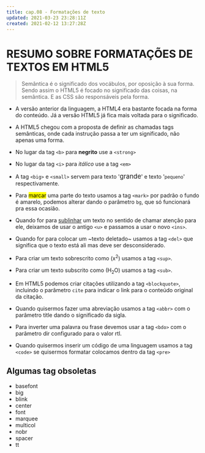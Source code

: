 ```yaml
---
title: cap.08 - Formatações de texto
updated: 2021-03-23 23:28:11Z
created: 2021-02-12 13:27:28Z
---
```


# RESUMO SOBRE FORMATAÇÕES DE TEXTOS EM HTML5

> Semântica é o significado dos vocábulos, por oposição à sua forma.
> Sendo assim o HTML5 é focado no significado das coisas, na semântica. E as CSS são responsáveis pela forma.

- A versão anterior da linguagem, a HTML4 era bastante focada na forma do conteúdo. Já a versão HTML5 já fica mais voltada para o significado.
    
- A HTML5 chegou com a proposta de definir as chamadas tags semânticas, onde cada instrução passa a ter um significado, não apenas uma forma.
    
- No lugar da tag `<b>` para **negrito** use a `<strong>`
    
- No lugar da tag `<i>` para *itálico* use a tag `<em>`
    
- A tag `<big>` e `<small>` servem para texto '<big>grande</big>' e texto '<small>pequeno</small>' respectivamente.
    
- Para <mark>marcar</mark> uma parte do texto usamos a tag `<mark>` por padrão o fundo é amarelo, podemos alterar dando o parâmetro `bg`, que só funcionará pra essa ocasião.
    
- Quando for para <ins>sublinhar</ins> um texto no sentido de chamar atenção para ele, deixamos de usar o antigo `<u>` e passamos a usar o novo `<ins>`.
    
- Quando for para colocar um ~texto deletado~ usamos a tag `<del>` que significa que o texto está ali mas deve ser desconsiderado.
    
- Para criar um texto sobrescrito como (x<sup>2</sup>) usamos a tag `<sup>`.
    
- Para criar um texto subscrito como (H<sub>2</sub>O) usamos a tag `<sub>`.
    
- Em HTML5 podemos criar citações utilizando a tag `<blockquote>`, incluindo o parâmetro `cite` para indicar o link para o conteúdo original da citação.
    
- Quando quisermos fazer uma abreviação usamos a tag `<abbr>` com o parâmetro title dando o significado da sigla.
    
- Para inverter uma palavra ou frase devemos usar a tag `<bdo>` com o parâmetro dir configurado para o valor rtl.
    
- Quando quisermos inserir um código de uma linguagem usamos a tag `<code>` se quisermos formatar colocamos dentro da tag `<pre>`
    

## Algumas tag obsoletas

- basefont
- big
- blink
- center
- font
- marquee
- multicol
- nobr
- spacer
- tt